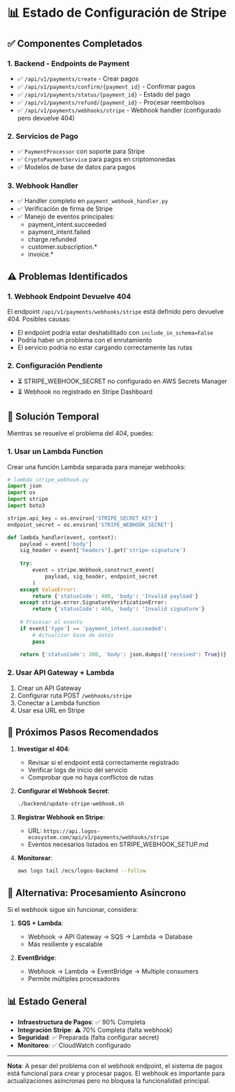 # 📊 Estado de Configuración de Stripe

## ✅ Componentes Completados

### 1. Backend - Endpoints de Payment
- ✅ `/api/v1/payments/create` - Crear pagos
- ✅ `/api/v1/payments/confirm/{payment_id}` - Confirmar pagos
- ✅ `/api/v1/payments/status/{payment_id}` - Estado del pago
- ✅ `/api/v1/payments/refund/{payment_id}` - Procesar reembolsos
- ✅ `/api/v1/payments/webhooks/stripe` - Webhook handler (configurado pero devuelve 404)

### 2. Servicios de Pago
- ✅ `PaymentProcessor` con soporte para Stripe
- ✅ `CryptoPaymentService` para pagos en criptomonedas
- ✅ Modelos de base de datos para pagos

### 3. Webhook Handler
- ✅ Handler completo en `payment_webhook_handler.py`
- ✅ Verificación de firma de Stripe
- ✅ Manejo de eventos principales:
  - payment_intent.succeeded
  - payment_intent.failed
  - charge.refunded
  - customer.subscription.*
  - invoice.*

## ⚠️ Problemas Identificados

### 1. Webhook Endpoint Devuelve 404
El endpoint `/api/v1/payments/webhooks/stripe` está definido pero devuelve 404. Posibles causas:
- El endpoint podría estar deshabilitado con `include_in_schema=False`
- Podría haber un problema con el enrutamiento
- El servicio podría no estar cargando correctamente las rutas

### 2. Configuración Pendiente
- ⏳ STRIPE_WEBHOOK_SECRET no configurado en AWS Secrets Manager
- ⏳ Webhook no registrado en Stripe Dashboard

## 🔧 Solución Temporal

Mientras se resuelve el problema del 404, puedes:

### 1. Usar un Lambda Function
Crear una función Lambda separada para manejar webhooks:

```python
# lambda_stripe_webhook.py
import json
import os
import stripe
import boto3

stripe.api_key = os.environ['STRIPE_SECRET_KEY']
endpoint_secret = os.environ['STRIPE_WEBHOOK_SECRET']

def lambda_handler(event, context):
    payload = event['body']
    sig_header = event['headers'].get('stripe-signature')
    
    try:
        event = stripe.Webhook.construct_event(
            payload, sig_header, endpoint_secret
        )
    except ValueError:
        return {'statusCode': 400, 'body': 'Invalid payload'}
    except stripe.error.SignatureVerificationError:
        return {'statusCode': 400, 'body': 'Invalid signature'}
    
    # Procesar el evento
    if event['type'] == 'payment_intent.succeeded':
        # Actualizar base de datos
        pass
    
    return {'statusCode': 200, 'body': json.dumps({'received': True})}
```

### 2. Usar API Gateway + Lambda
1. Crear un API Gateway
2. Configurar ruta POST `/webhooks/stripe`
3. Conectar a Lambda function
4. Usar esa URL en Stripe

## 📝 Próximos Pasos Recomendados

1. **Investigar el 404**:
   - Revisar si el endpoint está correctamente registrado
   - Verificar logs de inicio del servicio
   - Comprobar que no haya conflictos de rutas

2. **Configurar el Webhook Secret**:
   ```bash
   ./backend/update-stripe-webhook.sh
   ```

3. **Registrar Webhook en Stripe**:
   - URL: `https://api.logos-ecosystem.com/api/v1/payments/webhooks/stripe`
   - Eventos necesarios listados en STRIPE_WEBHOOK_SETUP.md

4. **Monitorear**:
   ```bash
   aws logs tail /ecs/logos-backend --follow
   ```

## 🚀 Alternativa: Procesamiento Asíncrono

Si el webhook sigue sin funcionar, considera:

1. **SQS + Lambda**:
   - Webhook → API Gateway → SQS → Lambda → Database
   - Más resiliente y escalable

2. **EventBridge**:
   - Webhook → Lambda → EventBridge → Multiple consumers
   - Permite múltiples procesadores

## 📊 Estado General

- **Infraestructura de Pagos**: ✅ 90% Completa
- **Integración Stripe**: ⚠️ 70% Completa (falta webhook)
- **Seguridad**: ✅ Preparada (falta configurar secret)
- **Monitoreo**: ✅ CloudWatch configurado

---

**Nota**: A pesar del problema con el webhook endpoint, el sistema de pagos está funcional para crear y procesar pagos. El webhook es importante para actualizaciones asíncronas pero no bloquea la funcionalidad principal.